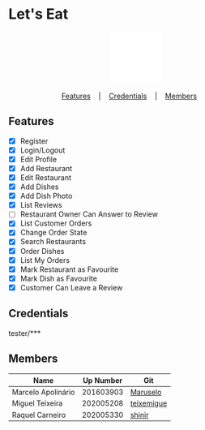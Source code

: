 # Let's Eat

<p align="center">
  <img src="photos/site/whitelogo.png" width="100">
</p>

<p align="center">
  <a href="#features">Features</a>
  &nbsp;&nbsp;&nbsp;|&nbsp;&nbsp;&nbsp;
  <a href="#credentials">Credentials</a>
  &nbsp;&nbsp;&nbsp;|&nbsp;&nbsp;&nbsp;
  <a href="#members">Members</a>
  &nbsp;&nbsp;&nbsp;&nbsp;&nbsp;&nbsp;
</p>

## Features

- [x] Register
- [x] Login/Logout
- [x] Edit Profile
- [x] Add Restaurant
- [x] Edit Restaurant
- [x] Add Dishes
- [x] Add Dish Photo
- [x] List Reviews
- [ ] Restaurant Owner Can Answer to Review
- [x] List Customer Orders
- [x] Change Order State
- [x] Search Restaurants
- [x] Order Dishes
- [x] List My Orders
- [x] Mark Restaurant as Favourite
- [x] Mark Dish as Favourite
- [x] Customer Can Leave a Review

## Credentials

tester/***

## Members

|Name               | Up Number        | Git                                         |
| ---               | ---              | ---                                         |
|Marcelo Apolinário | 201603903        | [Maruselo](https://github.com/Maruselo)     |
|Miguel Teixeira    | 202005208        | [teixemigue](https://github.com/teixemigue) |
|Raquel Carneiro    | 202005330        | [shinir](https://github.com/shinir)         |

